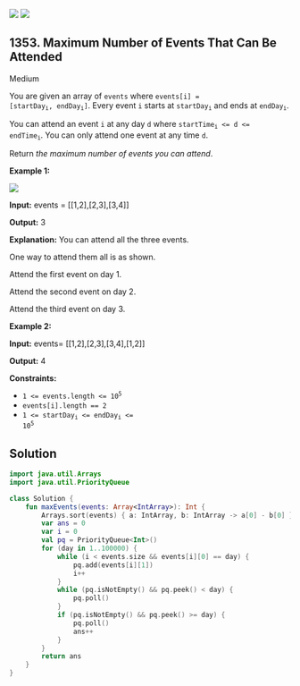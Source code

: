 [![](https://img.shields.io/github/stars/javadev/LeetCode-in-Kotlin?label=Stars&style=flat-square)](https://github.com/javadev/LeetCode-in-Kotlin)
[![](https://img.shields.io/github/forks/javadev/LeetCode-in-Kotlin?label=Fork%20me%20on%20GitHub%20&style=flat-square)](https://github.com/javadev/LeetCode-in-Kotlin/fork)

## 1353\. Maximum Number of Events That Can Be Attended

Medium

You are given an array of `events` where <code>events[i] = [startDay<sub>i</sub>, endDay<sub>i</sub>]</code>. Every event `i` starts at <code>startDay<sub>i</sub></code> and ends at <code>endDay<sub>i</sub></code>.

You can attend an event `i` at any day `d` where <code>startTime<sub>i</sub> <= d <= endTime<sub>i</sub></code>. You can only attend one event at any time `d`.

Return _the maximum number of events you can attend_.

**Example 1:**

![](https://assets.leetcode.com/uploads/2020/02/05/e1.png)

**Input:** events = \[\[1,2],[2,3],[3,4]]

**Output:** 3

**Explanation:** You can attend all the three events. 

One way to attend them all is as shown. 

Attend the first event on day 1. 

Attend the second event on day 2. 

Attend the third event on day 3.

**Example 2:**

**Input:** events= [[1,2],[2,3],[3,4],[1,2]]

**Output:** 4

**Constraints:**

*   <code>1 <= events.length <= 10<sup>5</sup></code>
*   `events[i].length == 2`
*   <code>1 <= startDay<sub>i</sub> <= endDay<sub>i</sub> <= 10<sup>5</sup></code>

## Solution

```kotlin
import java.util.Arrays
import java.util.PriorityQueue

class Solution {
    fun maxEvents(events: Array<IntArray>): Int {
        Arrays.sort(events) { a: IntArray, b: IntArray -> a[0] - b[0] }
        var ans = 0
        var i = 0
        val pq = PriorityQueue<Int>()
        for (day in 1..100000) {
            while (i < events.size && events[i][0] == day) {
                pq.add(events[i][1])
                i++
            }
            while (pq.isNotEmpty() && pq.peek() < day) {
                pq.poll()
            }
            if (pq.isNotEmpty() && pq.peek() >= day) {
                pq.poll()
                ans++
            }
        }
        return ans
    }
}
```